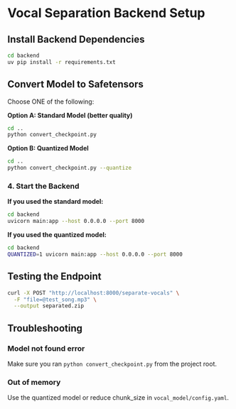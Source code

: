 # Vocal Separation Backend Setup

## Install Backend Dependencies
```bash
cd backend
uv pip install -r requirements.txt
```

## Convert Model to Safetensors

Choose ONE of the following:

**Option A: Standard Model (better quality)**
```bash
cd ..
python convert_checkpoint.py
```

**Option B: Quantized Model**
```bash
cd ..
python convert_checkpoint.py --quantize
```

### 4. Start the Backend

**If you used the standard model:**
```bash
cd backend
uvicorn main:app --host 0.0.0.0 --port 8000
```

**If you used the quantized model:**
```bash
cd backend
QUANTIZED=1 uvicorn main:app --host 0.0.0.0 --port 8000
```

## Testing the Endpoint

```bash
curl -X POST "http://localhost:8000/separate-vocals" \
  -F "file=@test_song.mp3" \
  --output separated.zip
```

## Troubleshooting

### Model not found error
Make sure you ran `python convert_checkpoint.py` from the project root.

### Out of memory
Use the quantized model or reduce chunk_size in `vocal_model/config.yaml`.
